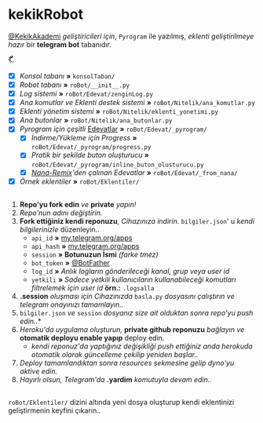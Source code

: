 # kekikRobot
[@KekikAkademi](https://t.me/KekikAkademi) *geliştiricileri için*, `Pyrogram` ile yazılmış, *eklenti geliştirilmeye hazır* bir **telegram bot** tabanıdır.

![Buraya görsel gelecek](https://github.com/KekikAkademi/Depo/blob/master/PHP/Botlar/!acz/acz-db-olusturucu/ajax/loading.gif?raw=true)

 - [x] *Konsol tabanı* **»** `konsolTaban/`
 - [x] *Robot tabanı* **»** `roBot/__init__.py`
 - [x] *Log sistemi* **»** `roBot/Edevat/zenginLog.py`
 - [x] *Ana komutlar ve Eklenti destek sistemi* **»** `roBot/Nitelik/ana_komutlar.py`
 - [x] *Eklenti yönetim sistemi* **»** `roBot/Nitelik/eklenti_yonetimi.py`
 - [x] *Ana butonlar* **»** `roBot/Nitelik/ana_butonlar.py`
 - [x] *Pyrogram için çeşitli* <ins>Edevatlar</ins> **»** `roBot/Edevat/_pyrogram/`
	 - [x]  *İndirme/Yükleme için Progress* **»** `roBot/Edevat/_pyrogram/progress.py`
	 - [x] *Pratik bir şekilde buton oluşturucu* **»** `roBot/Edevat/_pyrogram/inline_buton_olusturucu.py`
	 - [x] *[Nana-Remix](https://github.com/pokurt/Nana-Remix)'den çalınan Edevatlar* **»** `roBot/Edevat/_from_nana/`
- [x] *Örnek eklentiler* **»** `roBot/Eklentiler/`

##

1.  **Repo'yu fork edin**  *ve*  **private**  *yapın!*
2. *Repo'nun adını değiştirin.*
3.  **Fork ettiğiniz kendi reponuzu**, *Cihazınıza indirin.*  `bilgiler.json`' u *kendi bilgilerinizle* düzenleyin.. 
	- `api_id` **»**  [my.telegram.org/apps](my.telegram.org/apps)
	- `api_hash` **»**  [my.telegram.org/apps](my.telegram.org/apps)
	- `session` **»**  **Botunuzun İsmi** *(farke tmez)*
	- `bot_token` **»** [@BotFather](https://t.me/BotFather)
	- `log_id` **»** *Anlık logların gönderileceği kanal, grup veya user id*
	- `yetkili` **»** *Sadece yetkili kullanıcıların kullanabileceği komutları filtrelemek için user id* **örn.:** `.logsalla`
4.  **.session** *oluşması için Cihazınızda* `basla.py` *dosyasını çalıştırın ve telegram onayınızı tamamlayın..*
5. `bilgiler.json` *ve* `session` *dosyanız size ait olduktan sonra* *repo'yu push edin..**
6.  *Heroku'da uygulama oluşturun,* **private github reponuzu** *bağlayın ve* **otomatik deployu enable yapıp** deploy edin.
	-  *kendi reponuz'da yaptığınız değişikliği push ettiğiniz anda herokuda otomatik olarak güncelleme çekilip yeniden başlar..*
7.  *Deploy tamamlandıktan sonra resources sekmesine gelip dyno'yu aktive edin.*
8.  *Hayırlı olsun, Telegram'da*  **.yardim**  *komutuyla devam edin..*

##

`roBot/Eklentiler/` dizini altında yeni dosya oluşturup kendi eklentinizi geliştirmenin keyfini çıkarın..
